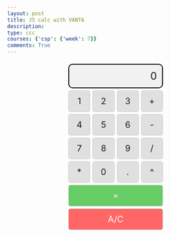 ```yaml
---
layout: post
title: JS calc with VANTA
description: 
type: ccc
courses: {'csp': {'week': 7}}
comments: True
---
```



<html lang="en">
<head>
    <meta charset="UTF-8">
    <meta name="viewport" content="width=device-width, initial-scale=1.0">
    <title>Calculator</title>
    <link rel="stylesheet" href="style.css">
    <style>
        .calculator-container {
            display: grid;
            grid-template-columns: repeat(4, 1fr);
            grid-gap: 5px;
            max-width: 220px;
            margin: 20px auto;
        }
        .calculator-output {
            grid-column: span 4;
            border-radius: 10px;
            padding: 0.5em;
            font-size: 24px;
            border: 2px solid black;
            background-color: #f1f1f1;
            display: flex;
            align-items: center;
            justify-content: flex-end; /* Right-justify result */
            box-sizing: border-box;
        }
        .calculator-button {
            border: 1px solid #ccc;
            border-radius: 5px;
            background-color: #e0e0e0;
            display: flex;
            justify-content: center;
            align-items: center;
            font-size: 20px;
            cursor: pointer;
            height: 50px;
            width: 100%;
            box-sizing: border-box;
        }
        .calculator-button:hover {
            background-color: #d0d0d0;
        }
        .calculator-clear {
            grid-column: span 4;
            background-color: #ff6666;
            color: white;
        }
        .calculator-equals {
            grid-column: span 4;
            background-color: #66cc66;
            color: white;
        }
    </style>
</head>
<body>

<!-- Add a container for the animation -->
<div id="animation">
    <div class="calculator-container">
        <!-- Result -->
        <div class="calculator-output" id="output">0</div>
        <!-- Row 1 -->
        <div class="calculator-button calculator-number">1</div>
        <div class="calculator-button calculator-number">2</div>
        <div class="calculator-button calculator-number">3</div>
        <div class="calculator-button calculator-operation">+</div>
        <!-- Row 2 -->
        <div class="calculator-button calculator-number">4</div>
        <div class="calculator-button calculator-number">5</div>
        <div class="calculator-button calculator-number">6</div>
        <div class="calculator-button calculator-operation">-</div>
        <!-- Row 3 -->
        <div class="calculator-button calculator-number">7</div>
        <div class="calculator-button calculator-number">8</div>
        <div class="calculator-button calculator-number">9</div>
        <div class="calculator-button calculator-operation">/</div> <!-- Division button -->
        <!-- Row 4 -->
        <div class="calculator-button calculator-operation">*</div> <!-- Multiplication button -->
        <div class="calculator-button calculator-number">0</div>
        <div class="calculator-button calculator-number">.</div>
        <div class="calculator-button calculator-operation">^</div> <!-- Exponent button -->
        <!-- Equals -->
        <div class="calculator-button calculator-equals">=</div>
        <!-- Clear -->
        <div class="calculator-button calculator-clear">A/C</div>
    </div>
</div>

<!-- JavaScript (JS) implementation of the calculator -->
<script>
    var firstNumber = null;
    var operator = null;
    var nextReady = true;
    const output = document.getElementById("output");
    const numbers = document.querySelectorAll(".calculator-number");
    const operations = document.querySelectorAll(".calculator-operation");
    const clear = document.querySelector(".calculator-clear");
    const equals = document.querySelector(".calculator-equals");

    // Number buttons listener
    numbers.forEach(button => {
        button.addEventListener("click", function() {
            number(button.textContent);
        });
    });

    // Number action
    function number(value) {
        if (value != ".") {
            if (nextReady) {
                output.textContent = value;
                nextReady = value != "0";
            } else {
                output.textContent += value;
            }
        } else {
            if (!output.textContent.includes(".")) {
                output.textContent += value;
            }
        }
        nextReady = false;
    }

    // Operation buttons listener
    operations.forEach(button => {
        button.addEventListener("click", function() {
            operation(button.textContent);
        });
    });

    // Operator action
    function operation(choice) {
        if (firstNumber === null) {
            firstNumber = parseFloat(output.textContent);
            operator = choice;
            nextReady = true;
        } else {
            firstNumber = calculate(firstNumber, parseFloat(output.textContent));
            operator = choice;
            output.textContent = firstNumber.toString();
            nextReady = true;
        }
    }

    // Calculator
    function calculate(first, second) {
        let result = 0;
        switch (operator) {
            case "+":
                result = first + second;
                break;
            case "-":
                result = first - second;
                break;
            case "*":
                result = first * second;
                break;
            case "/":
                result = second === 0 ? "Error" : first / second;
                break;
            case "^": // Exponent case added
                result = Math.pow(first, second);
                break;
            default:
                break;
        }
        return result;
    }

    // Equals button listener
    equals.addEventListener("click", function() {
        equal();
    });

    // Equal action
    function equal() {
        firstNumber = calculate(firstNumber, parseFloat(output.textContent));
        output.textContent = firstNumber.toString();
        nextReady = true;
    }

    // Clear button listener
    clear.addEventListener("click", function() {
        clearCalc();
    });

    // A/C action
    function clearCalc() {
        firstNumber = null;
        output.textContent = "0";
        nextReady = true;
    }
</script>

<!-- Vanta animations just for fun, load JS onto the page -->
<script src="https://cdn.jsdelivr.net/npm/three@0.119.0/build/three.min.js"></script>
<script src="https://cdn.jsdelivr.net/npm/vanta@0.5.3/dist/vanta.halo.min.js"></script>
<script src="https://cdn.jsdelivr.net/npm/vanta@0.5.3/dist/vanta.birds.min.js"></script>
<script src="https://cdn.jsdelivr.net/npm/vanta@0.5.3/dist/vanta.net.min.js"></script>
<script src="https://cdn.jsdelivr.net/npm/vanta@0.5.3/dist/vanta.rings.min.js"></script>

<script>
    var vantaInstances = {
        halo: VANTA.HALO,
        birds: VANTA.BIRDS,
        net: VANTA.NET,
        rings: VANTA.RINGS
    };

    var vantaInstance = vantaInstances[Object.keys(vantaInstances)[Math.floor(Math.random() * Object.keys(vantaInstances).length)]];

    vantaInstance({
        el: "#animation",
        mouseControls: true,
        touchControls: true,
        gyroControls: false
    });
</script>
</body>
</html>
